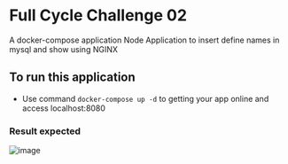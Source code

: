 # Full Cycle Challenge 02

A docker-compose application Node Application to insert define names in mysql and show using NGINX

## To run this application

- Use command `docker-compose up -d` to getting your app online and access localhost:8080

### Result expected
![image](https://user-images.githubusercontent.com/26672576/229382904-aad8fb3d-52e4-447f-ba7e-0f06dd9381bb.png)
